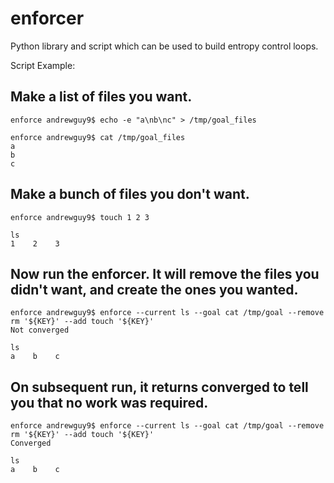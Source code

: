 enforcer
========

Python library and script which can be used to build entropy control loops.

Script Example:

## Make a list of files you want. ##
```
enforce andrewguy9$ echo -e "a\nb\nc" > /tmp/goal_files
```

```
enforce andrewguy9$ cat /tmp/goal_files
a
b
c
```

## Make a bunch of files you don't want. ##
```
enforce andrewguy9$ touch 1 2 3
```

```
ls
1    2    3
```

## Now run the enforcer. It will remove the files you didn't want, and create the ones you wanted. ##
```
enforce andrewguy9$ enforce --current ls --goal cat /tmp/goal --remove rm '${KEY}' --add touch '${KEY}'
Not converged
```

```
ls
a    b    c
```

## On subsequent run, it returns converged to tell you that no work was required. ##
```
enforce andrewguy9$ enforce --current ls --goal cat /tmp/goal --remove rm '${KEY}' --add touch '${KEY}'
Converged
```

```
ls
a    b    c
```
